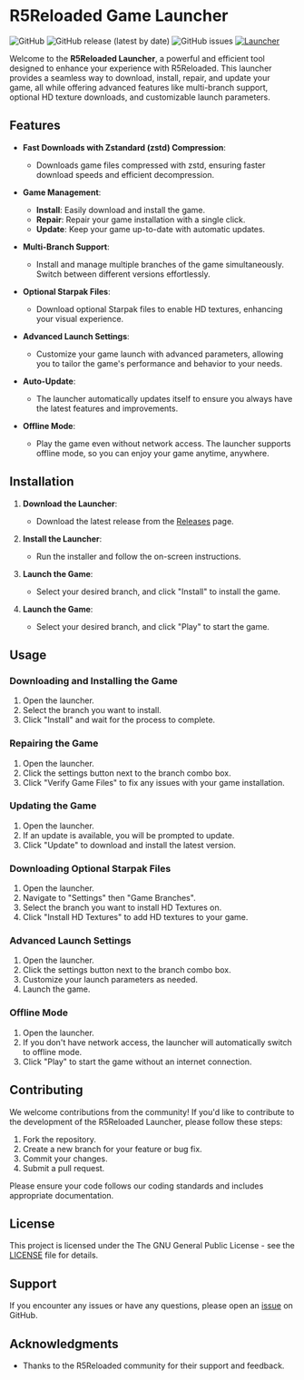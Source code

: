 # R5Reloaded Game Launcher

![GitHub](https://img.shields.io/github/license/AyeZeeBB/r5reloaded_launcher)
![GitHub release (latest by date)](https://img.shields.io/github/v/release/AyeZeeBB/r5reloaded_launcher)
![GitHub issues](https://img.shields.io/github/issues/AyeZeeBB/r5reloaded_launcher)
[![Launcher](https://github.com/AyeZeeBB/r5reloaded_launcher/actions/workflows/launcher_build.yml/badge.svg)](https://github.com/AyeZeeBB/r5reloaded_launcher/actions/workflows/launcher_build.yml)

Welcome to the **R5Reloaded Launcher**, a powerful and efficient tool designed to enhance your experience with R5Reloaded. This launcher provides a seamless way to download, install, repair, and update your game, all while offering advanced features like multi-branch support, optional HD texture downloads, and customizable launch parameters.

## Features

- **Fast Downloads with Zstandard (zstd) Compression**: 
  - Downloads game files compressed with zstd, ensuring faster download speeds and efficient decompression.
  
- **Game Management**:
  - **Install**: Easily download and install the game.
  - **Repair**: Repair your game installation with a single click.
  - **Update**: Keep your game up-to-date with automatic updates.

- **Multi-Branch Support**:
  - Install and manage multiple branches of the game simultaneously. Switch between different versions effortlessly.

- **Optional Starpak Files**:
  - Download optional Starpak files to enable HD textures, enhancing your visual experience.

- **Advanced Launch Settings**:
  - Customize your game launch with advanced parameters, allowing you to tailor the game's performance and behavior to your needs.

- **Auto-Update**:
  - The launcher automatically updates itself to ensure you always have the latest features and improvements.

- **Offline Mode**:
  - Play the game even without network access. The launcher supports offline mode, so you can enjoy your game anytime, anywhere.

## Installation

1. **Download the Launcher**:
   - Download the latest release from the [Releases](https://github.com/AyeZeeBB/r5reloaded_launcher/releases) page.

2. **Install the Launcher**:
   - Run the installer and follow the on-screen instructions.

3. **Launch the Game**:
   - Select your desired branch, and click "Install" to install the game.

4. **Launch the Game**:
   - Select your desired branch, and click "Play" to start the game.

## Usage

### Downloading and Installing the Game
1. Open the launcher.
2. Select the branch you want to install.
3. Click "Install" and wait for the process to complete.

### Repairing the Game
1. Open the launcher.
2. Click the settings button next to the branch combo box.
3. Click "Verify Game Files" to fix any issues with your game installation.

### Updating the Game
1. Open the launcher.
2. If an update is available, you will be prompted to update.
3. Click "Update" to download and install the latest version.

### Downloading Optional Starpak Files
1. Open the launcher.
2. Navigate to "Settings" then "Game Branches".
3. Select the branch you want to install HD Textures on.
4. Click "Install HD Textures" to add HD textures to your game.

### Advanced Launch Settings
1. Open the launcher.
2. Click the settings button next to the branch combo box.
3. Customize your launch parameters as needed.
4. Launch the game.

### Offline Mode
1. Open the launcher.
2. If you don't have network access, the launcher will automatically switch to offline mode.
3. Click "Play" to start the game without an internet connection.

## Contributing

We welcome contributions from the community! If you'd like to contribute to the development of the R5Reloaded Launcher, please follow these steps:

1. Fork the repository.
2. Create a new branch for your feature or bug fix.
3. Commit your changes.
4. Submit a pull request.

Please ensure your code follows our coding standards and includes appropriate documentation.

## License

This project is licensed under the The GNU General Public License - see the [LICENSE](LICENSE) file for details.

## Support

If you encounter any issues or have any questions, please open an [issue](https://github.com/AyeZeeBB/r5reloaded_launcher/issues) on GitHub.

## Acknowledgments

- Thanks to the R5Reloaded community for their support and feedback.
